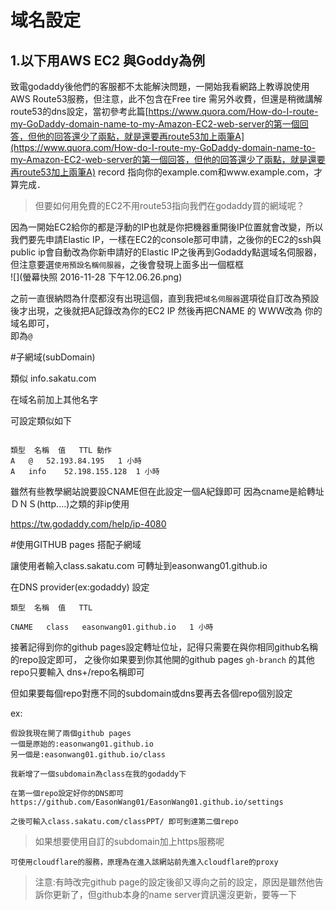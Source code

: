 # 域名設定

## 1.以下用AWS EC2 與Goddy為例

致電godaddy後他們的客服都不太能解決問題，一開始我看網路上教導說使用AWS Route53服務，但注意，此不包含在Free tire 需另外收費，但還是稍微講解route53的dns設定，當初參考此篇[https://www.quora.com/How-do-I-route-my-GoDaddy-domain-name-to-my-Amazon-EC2-web-server的第一個回答，但他的回答還少了兩點，就是還要再route53加上兩筆A](https://www.quora.com/How-do-I-route-my-GoDaddy-domain-name-to-my-Amazon-EC2-web-server的第一個回答，但他的回答還少了兩點，就是還要再route53加上兩筆A) record 指向你的example.com和www.example.com，才算完成．

> 但要如何用免費的EC2不用route53指向我們在godaddy買的網域呢？

因為一開始EC2給你的都是浮動的IP也就是你把機器重開後IP位置就會改變，所以我們要先申請Elastic IP，一樣在EC2的console那可申請，之後你的EC2的ssh與public ip會自動改為你新申請好的Elastic IP之後再到Godaddy點選域名伺服器，但注意要選`使用預設名稱伺服器`，之後會發現上面多出一個框框  
![](螢幕快照 2016-11-28 下午12.06.26.png)

之前一直很納悶為什麼都沒有出現這個，直到我把`域名伺服器`選項從自訂改為預設後才出現，之後就把A記錄改為你的EC2 IP 然後再把CNAME 的 WWW改為 你的域名即可，  
即為`@`


#子網域(subDomain)

類似 info.sakatu.com

在域名前加上其他名字


可設定類似如下
```

類型	名稱	值	TTL	動作
A	@	52.193.84.195	1 小時	
A	info	52.198.155.128	1 小時
```

雖然有些教學網站說要設CNAME但在此設定一個A紀錄即可
因為cname是給轉址ＤＮＳ(http....)之類的非ip使用

https://tw.godaddy.com/help/ip-4080


#使用GITHUB pages 搭配子網域

讓使用者輸入class.sakatu.com 可轉址到easonwang01.github.io


在DNS provider(ex:godaddy) 設定
```
類型	名稱	值	TTL

CNAME	class	easonwang01.github.io	1 小時
```

接著記得到你的github pages設定轉址位址，記得只需要在與你相同github名稱的repo設定即可，
之後你如果要到你其他開的github pages `gh-branch` 的其他repo只要輸入 dns+/repo名稱即可

但如果要每個repo對應不同的subdomain或dns要再去各個repo個別設定

ex:
```
假設我現在開了兩個github pages 
一個是原始的:easonwang01.github.io
另一個是:easonwang01.github.io/class

我新增了一個subdomain為class在我的godaddy下

在第一個repo設定好你的DNS即可
https://github.com/EasonWang01/EasonWang01.github.io/settings

之後可輸入class.sakatu.com/classPPT/ 即可到達第二個repo

```

>如果想要使用自訂的subdomain加上https服務呢

```
可使用cloudflare的服務，原理為在進入該網站前先進入cloudflare的proxy
```

>注意:有時改完github page的設定後卻又導向之前的設定，原因是雖然他告訴你更新了，但github本身的name server資訊還沒更新，要等一下